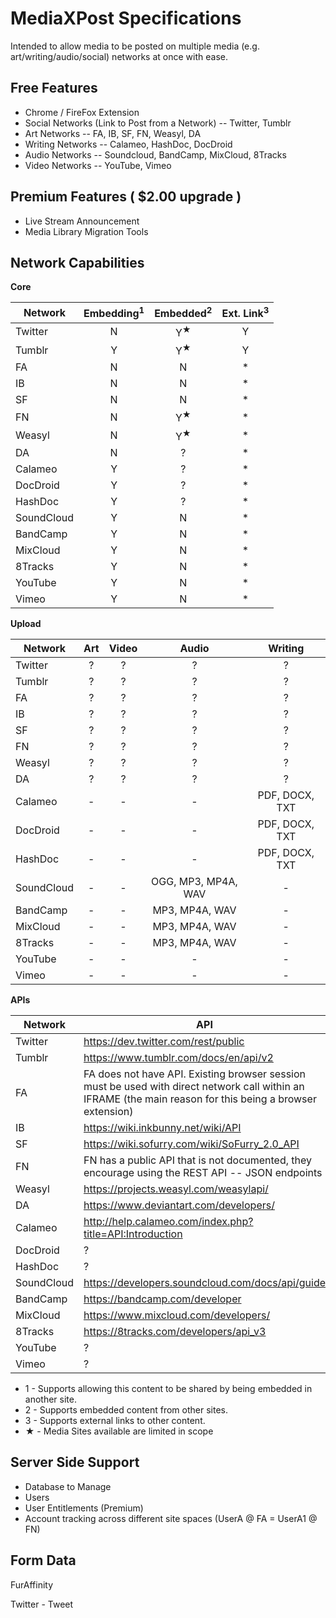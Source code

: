# MediaXPost Specifications
Intended to allow media to be posted on multiple media (e.g. art/writing/audio/social) networks at once with ease.

## Free Features
* Chrome / FireFox Extension
* Social Networks (Link to Post from a Network) -- Twitter, Tumblr
* Art Networks -- FA, IB, SF, FN, Weasyl, DA
* Writing Networks -- Calameo, HashDoc, DocDroid
* Audio Networks -- Soundcloud, BandCamp, MixCloud, 8Tracks
* Video Networks -- YouTube, Vimeo

## Premium Features ( $2.00 upgrade )
 * Live Stream Announcement
 * Media Library Migration Tools

## Network Capabilities

**Core**

| Network | Embedding<sup>1</sup> | Embedded<sup>2</sup> |  Ext. Link<sup>3</sup> |
| ------- |:---------:|:--------:|:------:|
| Twitter    | N | Y<sup>★</sup> | Y |
| Tumblr     | Y | Y<sup>★</sup> | Y |
| FA         | N | N | * |
| IB         | N | N | * |
| SF         | N | N | * |
| FN         | N | Y<sup>★</sup> | * |
| Weasyl     | N | Y<sup>★</sup> | * |
| DA         | N | ? | * |
| Calameo    | Y | ? | * |
| DocDroid   | Y | ? | * |
| HashDoc    | Y | ? | * |
| SoundCloud | Y | N | * |
| BandCamp  | Y | N | * |
| MixCloud  | Y | N | * |
| 8Tracks   | Y | N | * |
| YouTube   | Y | N | * |
| Vimeo     | Y | N | * |

**Upload**

| Network | Art | Video | Audio | Writing |
| ------- |:---:|:-----:|:-----:|:-------:|
| Twitter    | ? | ? | ? | ? |
| Tumblr     | ? | ? | ? | ? |
| FA         | ? | ? | ? | ? |
| IB         | ? | ? | ? | ? |
| SF         | ? | ? | ? | ? |
| FN         | ? | ? | ? | ? |
| Weasyl     | ? | ? | ? | ? |
| DA         | ? | ? | ? | ? |
| Calameo    | - | - | - | PDF, DOCX, TXT |
| DocDroid   | - | - | - | PDF, DOCX, TXT |
| HashDoc    | - | - | - | PDF, DOCX, TXT |
| SoundCloud | - | - | OGG, MP3, MP4A, WAV | - |
| BandCamp   | - | - | MP3, MP4A, WAV | - |
| MixCloud   | - | - | MP3, MP4A, WAV | - |
| 8Tracks    | - | - | MP3, MP4A, WAV | - |
| YouTube    | - | - | - | - |
| Vimeo      | - | - | - | - |

**APIs**

| Network | API |
| ------- | --- |
| Twitter    | https://dev.twitter.com/rest/public |
| Tumblr     | https://www.tumblr.com/docs/en/api/v2 |
| FA         | FA does not have API. Existing browser session must be used with direct network call within an IFRAME (the main reason for this being a browser extension) |
| IB         | https://wiki.inkbunny.net/wiki/API |
| SF         | https://wiki.sofurry.com/wiki/SoFurry_2.0_API |
| FN         | FN has a public API that is not documented, they encourage using the REST API -- JSON endpoints |
| Weasyl     | https://projects.weasyl.com/weasylapi/ |
| DA         | https://www.deviantart.com/developers/ |
| Calameo    | http://help.calameo.com/index.php?title=API:Introduction |
| DocDroid   | ? |
| HashDoc    | ? |
| SoundCloud | https://developers.soundcloud.com/docs/api/guide |
| BandCamp   | https://bandcamp.com/developer |
| MixCloud   | https://www.mixcloud.com/developers/ |
| 8Tracks    | https://8tracks.com/developers/api_v3 |
| YouTube    | ? |
| Vimeo      | ? |

 * 1 - Supports allowing this content to be shared by being embedded in another site.
 * 2 - Supports embedded content from other sites.
 * 3 - Supports external links to other content.
 * ★ - Media Sites available are limited in scope

## Server Side Support
 * Database to Manage
  * Users
  * User Entitlements (Premium)
  * Account tracking across different site spaces (UserA @ FA = UserA1 @ FN)

## Form Data

FurAffinity


Twitter - Tweet
